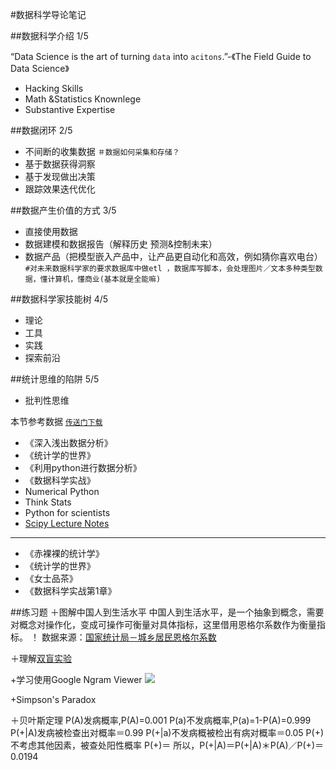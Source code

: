 #数据科学导论笔记

##数据科学介绍 1/5

“Data Science is the art of turning `data` into `acitons`.”-《The Field Guide to Data Science》
+ Hacking Skills
+ Math &Statistics Knownlege
+ Substantive Expertise

##数据闭环 2/5
+ 不间断的收集数据  `＃数据如何采集和存储？`
+ 基于数据获得洞察
+ 基于发现做出决策
+ 跟踪效果迭代优化

##数据产生价值的方式 3/5
+ 直接使用数据
+ 数据建模和数据报告（解释历史 预测&控制未来）
+ 数据产品（把模型嵌入产品中，让产品更自动化和高效，例如猜你喜欢电台）
`#对未来数据科学家的要求数据库中做etl ，数据库写脚本，会处理图片／文本多种类型数据，懂计算机，懂商业(基本就是全能嘛)`

##数据科学家技能树 4/5
+ 理论
+ 工具
+ 实践
+ 探索前沿

##统计思维的陷阱 5/5
+ 批判性思维

本节参考数据 [`传送门下载`]( http://pan.baidu.com/s/1clyd46)
- 《深入浅出数据分析》
- 《统计学的世界》
- 《利用python进行数据分析》
- 《数据科学实战》
- Numerical Python
- Think Stats
- Python for scientists
- [Scipy Lecture Notes](http://scipy-lectures.org)

---
- 《赤裸裸的统计学》
- 《统计学的世界》
- 《女士品茶》
- 《数据科学实战第1章》

##练习题
＋图解中国人到生活水平
  中国人到生活水平，是一个抽象到概念，需要对概念对操作化，变成可操作可衡量对具体指标，这里借用恩格尔系数作为衡量指标。
  ！[](https://raw.githubusercontent.com/panfeng3141/pic/master/恩格尔系数.png)
  数据来源：[国家统计局－城乡居民恩格尔系数](http://data.stats.gov.cn/easyquery.htm?cn=C01)
  

＋理解[双盲实验](https://en.wikipedia.org/wiki/Blind_experiment#Double-blind_trials)

+学习使用Google Ngram Viewer
![](https://raw.githubusercontent.com/panfeng3141/pic/master/goole.png)
  
+Simpson's Paradox

＋贝叶斯定理
P(A)发病概率,P(A)=0.001
P(a)不发病概率,P(a)=1-P(A)=0.999
P(+|A)发病被检查出对概率＝0.99
P(+|a)不发病概被检出有病对概率＝0.05
P(+)不考虑其他因素，被查处阳性概率
P(+)＝
所以，P(+|A)＝P(+|A)＊P(A)／P(+)＝0.0194





